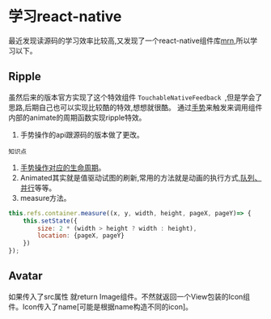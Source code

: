 # 学习react-native
最近发现读源码的学习效率比较高,又发现了一个react-native组件库[mrn](https://github.com/binggg/mrn),所以学习以下。

## Ripple
虽然后来的版本官方实现了这个特效组件 `TouchableNativeFeedback `,但是学会了思路,后期自己也可以实现比较酷的特效,想想就很酷。
通过[手势](https://github.com/jabez128/jabez128.github.io/issues/1)来触发来调用组件内部的animate的周期函数实现ripple特效。
  1. 手势操作的api跟源码的版本做了更改。


    知识点

  1. [手势操作对应的生命周期](http://reactnative.cn/docs/0.43/panresponder.html#%E5%9F%BA%E6%9C%AC%E7%94%A8%E6%B3%95)。
  2. Animated其实就是值驱动试图的刷新,常用的方法就是动画的执行方式,[队列、并行](http://reactnative.cn/docs/0.43/animated.html#%E6%96%B9%E6%B3%95)等等。
  3. measure方法。
  ```javascript
  this.refs.container.measure((x, y, width, height, pageX, pageY)=> {
      this.setState({
          size: 2 * (width > height ? width : height),
          location: {pageX, pageY}
      })
  });
  ```

  ## Avatar
  如果传入了src属性 就return Image组件。不然就返回一个View包装的Icon组件。Icon传入了name[可能是根据name构造不同的icon]。
